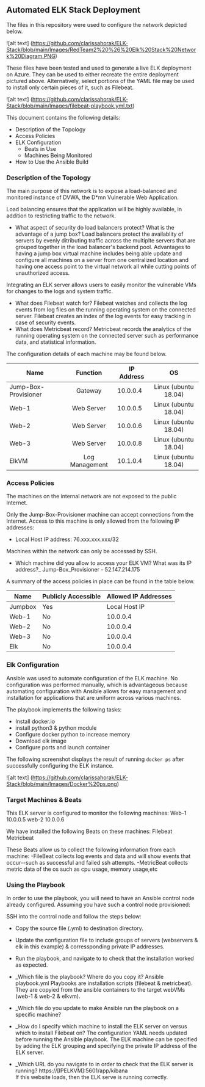 ## Automated ELK Stack Deployment

The files in this repository were used to configure the network depicted below.

![alt text] (https://github.com/clarissahorak/ELK-Stack/blob/main/Images/RedTeam2%20%26%20Elk%20Stack%20Network%20Diagram.PNG)

These files have been tested and used to generate a live ELK deployment on Azure. They can be used to either recreate the entire deployment pictured above. Alternatively, select portions of the YAML file may be used to install only certain pieces of it, such as Filebeat.

![alt text] (https://github.com/clarissahorak/ELK-Stack/blob/main/Images/filebeat-playbook.yml.txt)

This document contains the following details:
- Description of the Topology
- Access Policies
- ELK Configuration
  - Beats in Use
  - Machines Being Monitored
- How to Use the Ansible Build


### Description of the Topology

The main purpose of this network is to expose a load-balanced and monitored instance of DVWA, the D*mn Vulnerable Web Application.

Load balancing ensures that the application will be highly available, in addition to restricting traffic to the network.
- What aspect of security do load balancers protect? What is the advantage of a jump box?
	Load balancers protect the availablity of servers by evenly ditributing traffic across the multiplte servers that are grouped together in the load balancer's backend pool.
        Advantages to having a jump box virtual machine includes being able update and configure all machines on a server from one centralized location and having one access point to the virtual network all while cutting points of unauthorized access. 
	
Integrating an ELK server allows users to easily monitor the vulnerable VMs for changes to the logs and system traffic.
- What does Filebeat watch for? 
	Filebeat watches and collects the log events from log files on the running operating system on the connected server. Filebeat creates an index of the log events for easy tracking in case of security events.
- What does Metricbeat record? 
	Metricbeat records the analytics of the running operating system on the connected server such as performance data, and statistical information.

The configuration details of each machine may be found below.

| Name                 |    Function    | IP Address |          OS          |
|----------------------|:--------------:|------------|:--------------------:|
| Jump-Box-Provisioner |     Gateway    |  10.0.0.4  | Linux (ubuntu 18.04) |
| Web-1                |   Web Server   |  10.0.0.5  | Linux (ubuntu 18.04) |
| Web-2                |   Web Server   |  10.0.0.6  | Linux (ubuntu 18.04) |
| Web-3                |   Web Server   |  10.0.0.8  | Linux (ubuntu 18.04) |
| ElkVM                | Log Management |  10.1.0.4  | Linux (ubuntu 18.04) |

### Access Policies

The machines on the internal network are not exposed to the public Internet. 

Only the Jump-Box-Provisioner machine can accept connections from the Internet. Access to this machine is only allowed from the following IP addresses:
- Local Host IP address: 76.xxx.xxx.xxx/32 

Machines within the network can only be accessed by SSH.
- Which machine did you allow to access your ELK VM? What was its IP address?_
		Jump-Box_Provisioner - 52.147.214.175

A summary of the access policies in place can be found in the table below.

| Name    | Publicly Accessible | Allowed IP Addresses     |
|---------|---------------------|--------------------------|
| Jumpbox | Yes                 | Local Host IP            |
| Web-1   | No                  | 10.0.0.4		   |
| Web-2   | No                  | 10.0.0.4 		   |
| Web-3   | No                  | 10.0.0.4                 |
| Elk     | No                  | 10.0.0.4                 |

### Elk Configuration

Ansible was used to automate configuration of the ELK machine. No configuration was performed manually, which is advantageous because automating configuration with Ansible allows for easy management and installation for applications that are uniform across various machines. 

The playbook implements the following tasks:
- Install docker.io 
- install python3 & python module
- Configure docker python to increase memory 
- Download elk image 
- Configure ports and launch container

The following screenshot displays the result of running `docker ps` after successfully configuring the ELK instance.

![alt text] (https://github.com/clarissahorak/ELK-Stack/blob/main/Images/Docker%20ps.png)

### Target Machines & Beats
This ELK server is configured to monitor the following machines:
Web-1 10.0.0.5
web-2 10.0.0.6

We have installed the following Beats on these machines:
	Filebeat
	Metricbeat

These Beats allow us to collect the following information from each machine:
	-FileBeat collects log events and data and will show events that occur--such as successful and failed ssh attempts.
	-MetricBeat collects metric data of the os such as cpu usage, memory usage,etc

### Using the Playbook
In order to use the playbook, you will need to have an Ansible control node already configured. Assuming you have such a control node provisioned: 

SSH into the control node and follow the steps below:
- Copy the source file (.yml) to destination directory.
- Update the configuration file to include groups of servers (webservers & elk in this example) & corressponding private IP addresses.
- Run the playbook, and navigate to <sudo docker ps> to check that the installation worked as expected.

- _Which file is the playbook? Where do you copy it? 
	Ansible playbook.yml Playbooks are installation scripts (filebeat & metricbeat).
	They are copyied from the ansible containers to the target webVMs (web-1 & web-2 & elkvm).
- _Which file do you update to make Ansible run the playbook on a specific machine? 
- _How do I specify which machine to install the ELK server on versus which to install Filebeat on? 
	The configuration YAML needs updated before running the Ansible playbook.
	The ELK machine can be specified by adding the ELK grouping and specifying the private IP address of the ELK server.  
- _Which URL do you navigate to in order to check that the ELK server is running? 
	https://[IPELKVM]:5601/app/kibana  
	If this website loads, then the ELK serve is running correctly. 
